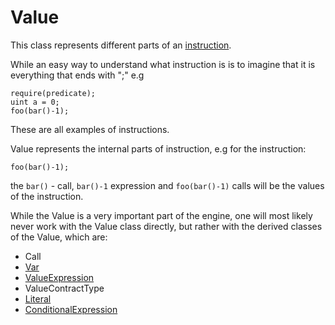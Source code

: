 # Value

This class represents different parts of an [instruction](../instruction/).

While an easy way to understand what instruction is is to imagine that it is everything that ends with ";" e.g

```solidity
require(predicate); 
uint a = 0;
foo(bar()-1);
```

These are all examples of instructions.

Value represents the internal parts of instruction, e.g for the instruction:

```solidity
foo(bar()-1);
```

the `bar()` - call, `bar()-1` expression and `foo(bar()-1)` calls will be the values of the instruction.

While the Value is a very important part of the engine, one will most likely never work with the Value class directly, but rather with the derived classes of the Value, which are:

* Call
* [Var](../var/)
* [ValueExpression](../valueexpression/)
* ValueContractType
* [Literal](../literal/)
* [ConditionalExpression](../conditionalexpression/)
